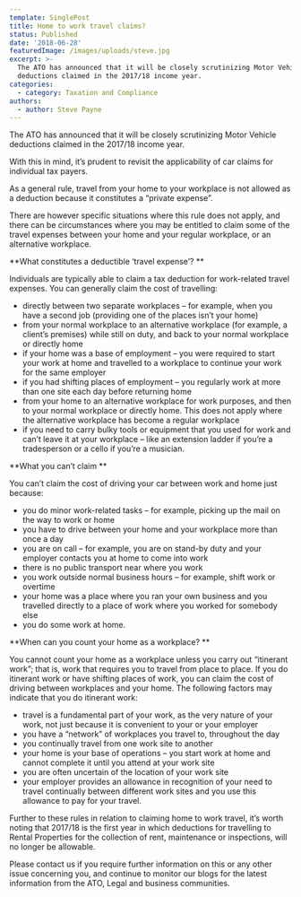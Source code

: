 ```yaml
---
template: SinglePost
title: Home to work travel claims?
status: Published
date: '2018-06-28'
featuredImage: /images/uploads/steve.jpg
excerpt: >-
  The ATO has announced that it will be closely scrutinizing Motor Vehicle
  deductions claimed in the 2017/18 income year.
categories:
  - category: Taxation and Compliance
authors:
  - author: Steve Payne
---
```

The ATO has announced that it will be closely scrutinizing Motor Vehicle deductions claimed in the 2017/18 income year.

With this in mind, it’s prudent to revisit the applicability of car claims for individual tax payers.

As a general rule, travel from your home to your workplace is not allowed as a deduction because it constitutes a “private expense”.

There are however specific situations where this rule does not apply, and there can be circumstances where you may be entitled to claim some of the travel expenses between your home and your regular workplace, or an alternative workplace.

**What constitutes a deductible ‘travel expense’?**

Individuals are typically able to claim a tax deduction for work-related travel expenses. You can generally claim the cost of travelling:

* directly between two separate workplaces – for example, when you have a second job (providing one of the places isn’t your home)
* from your normal workplace to an alternative workplace (for example, a client’s premises) while still on duty, and back to your normal workplace or directly home
* if your home was a base of employment – you were required to start your work at home and travelled to a workplace to continue your work for the same employer
* if you had shifting places of employment – you regularly work at more than one site each day before returning home
* from your home to an alternative workplace for work purposes, and then to your normal workplace or directly home. This does not apply where the alternative workplace has become a regular workplace
* if you need to carry bulky tools or equipment that you used for work and can’t leave it at your workplace – like an extension ladder if you’re a tradesperson or a cello if you’re a musician.

**What you can’t claim**

You can’t claim the cost of driving your car between work and home just because:

* you do minor work-related tasks – for example, picking up the mail on the way to work or home
* you have to drive between your home and your workplace more than once a day
* you are on call – for example, you are on stand-by duty and your employer contacts you at home to come into work
* there is no public transport near where you work
* you work outside normal business hours – for example, shift work or overtime
* your home was a place where you ran your own business and you travelled directly to a place of work where you worked for somebody else
* you do some work at home.

**When can you count your home as a workplace?**

You cannot count your home as a workplace unless you carry out “itinerant work”; that is, work that requires you to travel from place to place. If you do itinerant work or have shifting places of work, you can claim the cost of driving between workplaces and your home. The following factors may indicate that you do itinerant work:

* travel is a fundamental part of your work, as the very nature of your work, not just because it is convenient to your or your employer
* you have a “network” of workplaces you travel to, throughout the day
* you continually travel from one work site to another
* your home is your base of operations – you start work at home and cannot complete it until you attend at your work site
* you are often uncertain of the location of your work site
* your employer provides an allowance in recognition of your need to travel continually between different work sites and you use this allowance to pay for your travel.

Further to these rules in relation to claiming home to work travel, it’s worth noting that 2017/18 is the first year in which deductions for travelling to Rental Properties for the collection of rent, maintenance or inspections, will no longer be allowable.

Please contact us if you require further information on this or any other issue concerning you, and continue to monitor our blogs for the latest information from the ATO, Legal and business communities.
